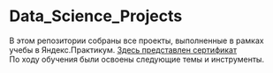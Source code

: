 # Data_Science_Projects
В этом репозитории собраны все проекты, выполненные в рамках учебы в Яндекс.Практикум. [Здесь представлен сертификат](https://github.com/leociv/Data_Science_Projects/blob/main/Leonid%20Tsivenko%20Certificate.pdf)  
По ходу обучения были освоены следующие темы и инструменты.  
